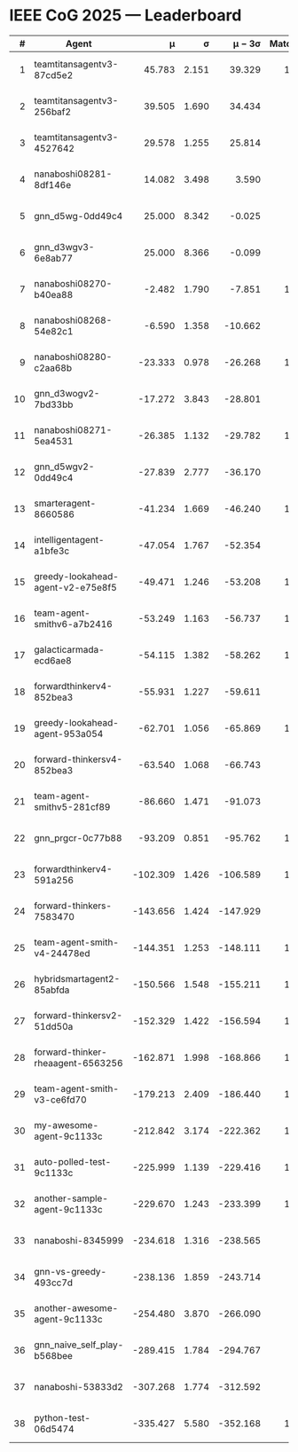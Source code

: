 # IEEE CoG 2025 — Leaderboard

| # | Agent | μ | σ | μ − 3σ | Matches | Updated |
|---:|---|---:|---:|---:|---:|---|
| 1 | teamtitansagentv3-87cd5e2 | 45.783 | 2.151 | 39.329 | 1120 | 2025-08-28 20:14 |
| 2 | teamtitansagentv3-256baf2 | 39.505 | 1.690 | 34.434 | 840 | 2025-08-28 20:14 |
| 3 | teamtitansagentv3-4527642 | 29.578 | 1.255 | 25.814 | 980 | 2025-08-28 20:14 |
| 4 | nanaboshi08281-8df146e | 14.082 | 3.498 | 3.590 | 50 | 2025-08-28 20:14 |
| 5 | gnn_d5wg-0dd49c4 | 25.000 | 8.342 | -0.025 | 20 | 2025-08-28 20:14 |
| 6 | gnn_d3wgv3-6e8ab77 | 25.000 | 8.366 | -0.099 | 80 | 2025-08-28 20:14 |
| 7 | nanaboshi08270-b40ea88 | -2.482 | 1.790 | -7.851 | 1100 | 2025-08-28 20:14 |
| 8 | nanaboshi08268-54e82c1 | -6.590 | 1.358 | -10.662 | 980 | 2025-08-28 20:14 |
| 9 | nanaboshi08280-c2aa68b | -23.333 | 0.978 | -26.268 | 1160 | 2025-08-28 20:14 |
| 10 | gnn_d3wogv2-7bd33bb | -17.272 | 3.843 | -28.801 | 68 | 2025-08-28 20:14 |
| 11 | nanaboshi08271-5ea4531 | -26.385 | 1.132 | -29.782 | 1500 | 2025-08-28 20:14 |
| 12 | gnn_d5wgv2-0dd49c4 | -27.839 | 2.777 | -36.170 | 40 | 2025-08-28 20:14 |
| 13 | smarteragent-8660586 | -41.234 | 1.669 | -46.240 | 1084 | 2025-08-28 20:14 |
| 14 | intelligentagent-a1bfe3c | -47.054 | 1.767 | -52.354 | 904 | 2025-08-28 20:14 |
| 15 | greedy-lookahead-agent-v2-e75e8f5 | -49.471 | 1.246 | -53.208 | 1230 | 2025-08-28 20:14 |
| 16 | team-agent-smithv6-a7b2416 | -53.249 | 1.163 | -56.737 | 1140 | 2025-08-28 20:14 |
| 17 | galacticarmada-ecd6ae8 | -54.115 | 1.382 | -58.262 | 1080 | 2025-08-28 20:14 |
| 18 | forwardthinkerv4-852bea3 | -55.931 | 1.227 | -59.611 | 864 | 2025-08-28 20:14 |
| 19 | greedy-lookahead-agent-953a054 | -62.701 | 1.056 | -65.869 | 1240 | 2025-08-28 20:14 |
| 20 | forward-thinkersv4-852bea3 | -63.540 | 1.068 | -66.743 | 822 | 2025-08-28 20:14 |
| 21 | team-agent-smithv5-281cf89 | -86.660 | 1.471 | -91.073 | 920 | 2025-08-28 20:14 |
| 22 | gnn_prgcr-0c77b88 | -93.209 | 0.851 | -95.762 | 1030 | 2025-08-28 20:14 |
| 23 | forwardthinkerv4-591a256 | -102.309 | 1.426 | -106.589 | 1147 | 2025-08-28 20:14 |
| 24 | forward-thinkers-7583470 | -143.656 | 1.424 | -147.929 | 920 | 2025-08-28 20:14 |
| 25 | team-agent-smith-v4-24478ed | -144.351 | 1.253 | -148.111 | 1118 | 2025-08-28 20:14 |
| 26 | hybridsmartagent2-85abfda | -150.566 | 1.548 | -155.211 | 1051 | 2025-08-28 20:14 |
| 27 | forward-thinkersv2-51dd50a | -152.329 | 1.422 | -156.594 | 1064 | 2025-08-28 20:14 |
| 28 | forward-thinker-rheaagent-6563256 | -162.871 | 1.998 | -168.866 | 1104 | 2025-08-28 20:14 |
| 29 | team-agent-smith-v3-ce6fd70 | -179.213 | 2.409 | -186.440 | 1278 | 2025-08-28 20:14 |
| 30 | my-awesome-agent-9c1133c | -212.842 | 3.174 | -222.362 | 1120 | 2025-08-28 20:14 |
| 31 | auto-polled-test-9c1133c | -225.999 | 1.139 | -229.416 | 1180 | 2025-08-28 20:14 |
| 32 | another-sample-agent-9c1133c | -229.670 | 1.243 | -233.399 | 1140 | 2025-08-28 20:14 |
| 33 | nanaboshi-8345999 | -234.618 | 1.316 | -238.565 | 920 | 2025-08-28 20:14 |
| 34 | gnn-vs-greedy-493cc7d | -238.136 | 1.859 | -243.714 | 800 | 2025-08-28 20:14 |
| 35 | another-awesome-agent-9c1133c | -254.480 | 3.870 | -266.090 | 900 | 2025-08-28 20:14 |
| 36 | gnn_naive_self_play-b568bee | -289.415 | 1.784 | -294.767 | 840 | 2025-08-28 20:14 |
| 37 | nanaboshi-53833d2 | -307.268 | 1.774 | -312.592 | 920 | 2025-08-28 20:14 |
| 38 | python-test-06d5474 | -335.427 | 5.580 | -352.168 | 1130 | 2025-08-28 20:14 |

